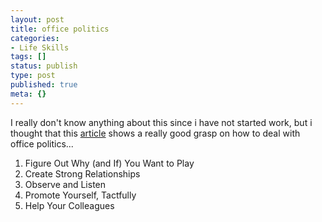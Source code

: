 ```yaml
---
layout: post
title: office politics
categories:
- Life Skills
tags: []
status: publish
type: post
published: true
meta: {}
---
```

I really don't know anything about this since i have not started work, but i thought that this <a href="http://www.bnet.com/2403-13070_23-93243.html">article</a> shows a really good grasp on how to deal with office politics...
<ol>
	<li>Figure Out Why (and If) You Want to Play</li>
	<li>Create Strong Relationships</li>
	<li>Observe and Listen</li>
	<li>Promote Yourself, Tactfully</li>
	<li>Help Your Colleagues</li>
</ol>
